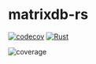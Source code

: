 # matrixdb-rs

[![codecov](https://codecov.io/gh/AviAvni/matrixdb-rs/branch/master/graph/badge.svg?token=WTWEHTBOQF)](https://codecov.io/gh/AviAvni/matrixdb-rs)
[![Rust](https://github.com/AviAvni/matrixdb-rs/actions/workflows/rust.yml/badge.svg)](https://github.com/AviAvni/matrixdb-rs/actions/workflows/rust.yml)

![coverage](https://codecov.io/gh/AviAvni/matrixdb-rs/branch/master/graphs/tree.svg?token=WTWEHTBOQF)
